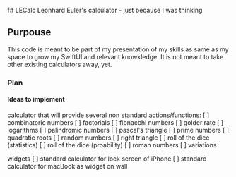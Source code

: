 f# LECalc
Leonhard Euler's calculator - just because I was thinking 

## Purpouse 
This code is meant to be part of my presentation of my skills as same as my space to grow my SwiftUI and relevant knowkledge. It is not meant to take other existing calculators away, yet.

### Plan 

#### Ideas to implement

calculator that will provide several non standard actions/functions: 
[ ] combinatoric numbers
[ ] factorials
[ ] fibnacchi numbers 
[ ] golder rate
[ ] logarithms
[ ] palindromic numbers
[ ] pascal's triangle
[ ] prime numbers
[ ] quadratic roots
[ ] random numbers
[ ] right triangle
[ ] roll of the dice (statistics)
[ ] roll of the dice (proability)
[ ] roman numbers
[ ] variations

widgets 
[ ] standard calculator for lock screen of iPhone
[ ] standard calculator for macBook as widget on wall  
